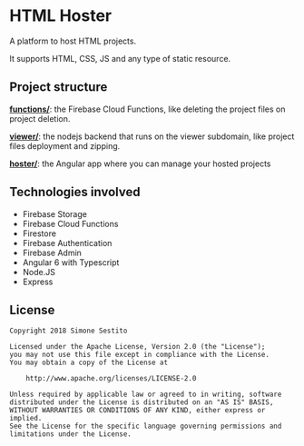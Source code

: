 # HTML Hoster
A platform to host HTML projects.

It supports HTML, CSS, JS and any type of static resource.

## Project structure
**[functions/](tree/master/functions)**: the Firebase Cloud Functions, like deleting the project files on project deletion.

**[viewer/](tree/master/viewer)**: the nodejs backend that runs on the viewer subdomain, like project files deployment and zipping.

**[hoster/](tree/master/hoster)**: the Angular app where you can manage your hosted projects

## Technologies involved
- Firebase Storage
- Firebase Cloud Functions
- Firestore
- Firebase Authentication
- Firebase Admin
- Angular 6 with Typescript
- Node.JS
- Express

## License

    Copyright 2018 Simone Sestito

    Licensed under the Apache License, Version 2.0 (the "License");
    you may not use this file except in compliance with the License.
    You may obtain a copy of the License at

        http://www.apache.org/licenses/LICENSE-2.0

    Unless required by applicable law or agreed to in writing, software
    distributed under the License is distributed on an "AS IS" BASIS,
    WITHOUT WARRANTIES OR CONDITIONS OF ANY KIND, either express or implied.
    See the License for the specific language governing permissions and
    limitations under the License.
